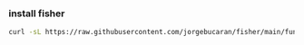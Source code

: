 ### install fisher
```bash
curl -sL https://raw.githubusercontent.com/jorgebucaran/fisher/main/functions/fisher.fish | source && fisher update
```
